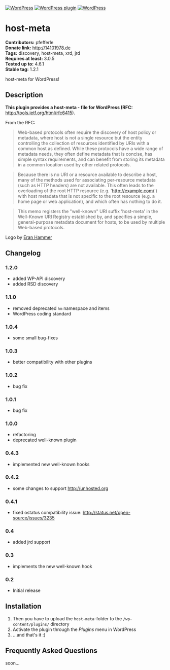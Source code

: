 [![WordPress](https://img.shields.io/wordpress/v/host-meta.svg?style=flat-square)](https://wordpress.org/plugins/host-meta/) [![WordPress plugin](https://img.shields.io/wordpress/plugin/v/host-meta.svg?style=flat-square)](https://wordpress.org/plugins/host-meta/changelog/) [![WordPress](https://img.shields.io/wordpress/plugin/dt/host-meta.svg?style=flat-square)](https://wordpress.org/plugins/host-meta/) 

# host-meta #
**Contributors:** pfefferle  
**Donate link:** http://14101978.de  
**Tags:** discovery, host-meta, xrd, jrd  
**Requires at least:** 3.0.5  
**Tested up to:** 4.6.1  
**Stable tag:** 1.2.1  

host-meta for WordPress!

## Description ##

**This plugin provides a host-meta - file for WordPress (RFC:** http://tools.ietf.org/html/rfc6415).  

From the RFC:

> Web-based protocols often require the discovery of host policy or
> metadata, where host is not a single resource but the entity
> controlling the collection of resources identified by URIs with a
> common host as defined.  While these protocols have a
> wide range of metadata needs, they often define metadata that is
> concise, has simple syntax requirements, and can benefit from storing
> its metadata in a common location used by other related protocols.

> Because there is no URI or a resource available to describe a host,
> many of the methods used for associating per-resource metadata (such
> as HTTP headers) are not available.  This often leads to the
> overloading of the root HTTP resource (e.g. 'http://example.com/')
> with host metadata that is not specific to the root resource (e.g. a
> home page or web application), and which often has nothing to do it.

> This memo registers the "well-known" URI suffix 'host-meta' in the
> Well-Known URI Registry established by,
> and specifies a simple, general-purpose metadata document for hosts,
> to be used by multiple Web-based protocols.

Logo by [Eran Hammer](http://hueniverse.com/2009/11/23/host-meta-aka-site-meta-and-well-known-uris/)

## Changelog ##

### 1.2.0 ###
* added WP-API discovery
* added RSD discovery

### 1.1.0 ###
* removed deprecated `hm` namespace and items
* WordPress coding standard

### 1.0.4 ###
* some small bug-fixes

### 1.0.3 ###
* better compatibility with other plugins

### 1.0.2 ###
* bug fix

### 1.0.1 ###
* bug fix

### 1.0.0 ###
* refactoring
* deprecated well-known plugin

### 0.4.3 ###
* implemented new well-known hooks

### 0.4.2 ###
* some changes to support http://unhosted.org

### 0.4.1 ###
* fixed ostatus compatibility issue: http://status.net/open-source/issues/3235

### 0.4 ###
* added jrd support

### 0.3 ###
* implements the new well-known hook

### 0.2 ###
* Initial release

## Installation ##

1. Then you have to upload the `host-meta`-folder to the `/wp-content/plugins/` directory
2. Activate the plugin through the *Plugins* menu in WordPress
3. ...and that's it :)

## Frequently Asked Questions ##

soon...
